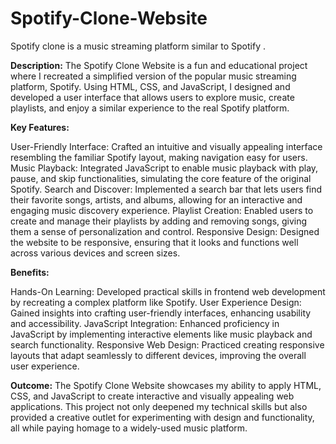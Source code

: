 # Spotify-Clone-Website
Spotify clone is a music streaming platform similar to Spotify .

**Description:** The Spotify Clone Website is a fun and educational project where I recreated a simplified version of the popular music streaming platform, Spotify. Using HTML, CSS, and JavaScript, I designed and developed a user interface that allows users to explore music, create playlists, and enjoy a similar experience to the real Spotify platform.

**Key Features:**

User-Friendly Interface: Crafted an intuitive and visually appealing interface resembling the familiar Spotify layout, making navigation easy for users.
Music Playback: Integrated JavaScript to enable music playback with play, pause, and skip functionalities, simulating the core feature of the original Spotify.
Search and Discover: Implemented a search bar that lets users find their favorite songs, artists, and albums, allowing for an interactive and engaging music discovery experience.
Playlist Creation: Enabled users to create and manage their playlists by adding and removing songs, giving them a sense of personalization and control.
Responsive Design: Designed the website to be responsive, ensuring that it looks and functions well across various devices and screen sizes.


**Benefits:**

Hands-On Learning: Developed practical skills in frontend web development by recreating a complex platform like Spotify.
User Experience Design: Gained insights into crafting user-friendly interfaces, enhancing usability and accessibility.
JavaScript Integration: Enhanced proficiency in JavaScript by implementing interactive elements like music playback and search functionality.
Responsive Web Design: Practiced creating responsive layouts that adapt seamlessly to different devices, improving the overall user experience.


**Outcome:** The Spotify Clone Website showcases my ability to apply HTML, CSS, and JavaScript to create interactive and visually appealing web applications. This project not only deepened my technical skills but also provided a creative outlet for experimenting with design and functionality, all while paying homage to a widely-used music platform.
